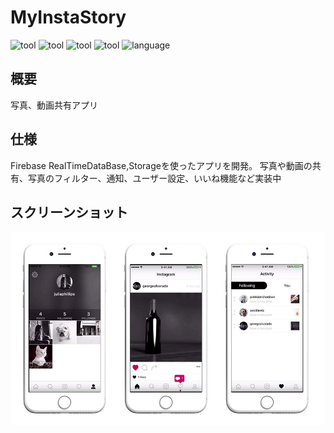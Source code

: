 # MyInstaStory
![tool](https://img.shields.io/badge/tool-xcode8-blue.svg)
![tool](https://img.shields.io/badge/tool-Sketch-yellow.svg)
![tool](https://img.shields.io/badge/tool-PhotoshopCC-blue.svg)
![tool](https://img.shields.io/badge/tool-IllustratorCC-yellow.svg)
![language](https://img.shields.io/badge/language-swift3-red.svg)

## 概要
写真、動画共有アプリ

## 仕様
Firebase RealTimeDataBase,Storageを使ったアプリを開発。
写真や動画の共有、写真のフィルター、通知、ユーザー設定、いいね機能など実装中

## スクリーンショット
![header](./background.jpg)

